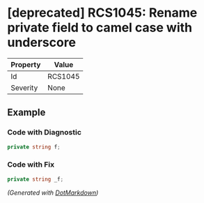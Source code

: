# \[deprecated\] RCS1045: Rename private field to camel case with underscore

| Property | Value   |
| -------- | ------- |
| Id       | RCS1045 |
| Severity | None    |

## Example

### Code with Diagnostic

```csharp
private string f;
```

### Code with Fix

```csharp
private string _f;
```


*\(Generated with [DotMarkdown](http://github.com/JosefPihrt/DotMarkdown)\)*